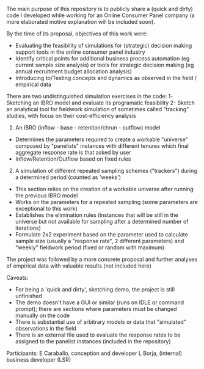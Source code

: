 The main purpose of this repository is to publicly share a (quick and dirty) code I developed while working for an Online Consumer Panel company (a more elaborated motive explanation will be included soon).

By the time of its proposal, objectives of this work were:
- Evaluating the feasibility of simulations for (strategic) decision making support tools in the online consumer panel industry
- Identify critical points for additional business process automation (eg current sample size analysis) or tools for strategic decision making (eg annual recruitment budget allocation analysis) 
- Introducing to/Testing concepts and dynamics as observed in the field / empirical data

There are two undistinguished simulation exercises in the code:
1- Sketching an IBRO model and evaluate its programatic feasibility
2- Sketch an analytical tool for fieldwork simulation of sometimes called "tracking" studies, with focus on their cost-efficiency analysis

1) An IBRO (inflow - base - retention/chrun - outflow) model
- Determines the parameters required to create a workable "universe" composed by "panelists" instances with different tenures which final aggregate response rate is that asked by user
- Inflow/Retention/Outflow based on fixed rules

2) A simulation of different repeated sampling schemes ("trackers") during a determined period (counted as 'weeks')
- This section relies on the creation of a workable universe after running the previous IBRO model
- Works on the parameters for a repeated sampling (some parameters are exceptional to this work)
- Establishes the elimination rules (instances that will be still in the universe but not available for sampling after a determined number of iterations)
- Formulate 2x2 experiment based on the parameter used to calculate sample size (usually a "response rate", 2 different parameters) and "weekly" fieldwork period (fixed or random with maximum)

The project was followed by a more concrete proposal and further analyses of empirical data with valuable results (not included here)

Caveats:
- For being a 'quick and dirty', sketching demo, the project is still unfinished
- The demo doesn't have a GUI or similar (runs on IDLE or command prompt); there are sections where parameters must be changed manually on the code
- There is substantial use of arbitrary models or data that "simulated" observations in the field
- There is an external file used to evaluate the response rates to be assigned to the panelist instances (included in the repository)

Participants:
E Caraballo, conception and developer
L Borja, (internal) business developer (LSR)
